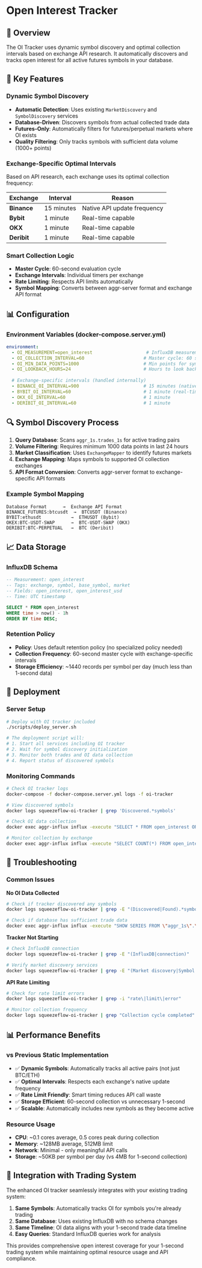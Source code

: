 # Open Interest Tracker

## 🎯 Overview

The OI Tracker uses dynamic symbol discovery and optimal collection intervals based on exchange API research. It automatically discovers and tracks open interest for all active futures symbols in your database.

## 🔧 Key Features

### Dynamic Symbol Discovery
- **Automatic Detection**: Uses existing `MarketDiscovery` and `SymbolDiscovery` services
- **Database-Driven**: Discovers symbols from actual collected trade data
- **Futures-Only**: Automatically filters for futures/perpetual markets where OI exists
- **Quality Filtering**: Only tracks symbols with sufficient data volume (1000+ points)

### Exchange-Specific Optimal Intervals
Based on API research, each exchange uses its optimal collection frequency:

| Exchange | Interval | Reason |
|----------|----------|--------|
| **Binance** | 15 minutes | Native API update frequency |
| **Bybit** | 1 minute | Real-time capable |
| **OKX** | 1 minute | Real-time capable |
| **Deribit** | 1 minute | Real-time capable |

### Smart Collection Logic
- **Master Cycle**: 60-second evaluation cycle
- **Exchange Intervals**: Individual timers per exchange
- **Rate Limiting**: Respects API limits automatically
- **Symbol Mapping**: Converts between aggr-server format and exchange API format

## 📊 Configuration

### Environment Variables (docker-compose.server.yml)
```yaml
environment:
  - OI_MEASUREMENT=open_interest                    # InfluxDB measurement name
  - OI_COLLECTION_INTERVAL=60                      # Master cycle: 60 seconds  
  - OI_MIN_DATA_POINTS=1000                        # Min points for symbol inclusion
  - OI_LOOKBACK_HOURS=24                           # Hours to look back for active symbols
  
  # Exchange-specific intervals (handled internally)
  - BINANCE_OI_INTERVAL=900                        # 15 minutes (native frequency)
  - BYBIT_OI_INTERVAL=60                           # 1 minute (real-time)
  - OKX_OI_INTERVAL=60                             # 1 minute
  - DERIBIT_OI_INTERVAL=60                         # 1 minute
```

## 🔍 Symbol Discovery Process

1. **Query Database**: Scans `aggr_1s.trades_1s` for active trading pairs
2. **Volume Filtering**: Requires minimum 1000 data points in last 24 hours
3. **Market Classification**: Uses `ExchangeMapper` to identify futures markets
4. **Exchange Mapping**: Maps symbols to supported OI collection exchanges
5. **API Format Conversion**: Converts aggr-server format to exchange-specific API formats

### Example Symbol Mapping
```
Database Format      →  Exchange API Format
BINANCE_FUTURES:btcusdt  →  BTCUSDT (Binance)
BYBIT:ethusdt           →  ETHUSDT (Bybit)  
OKEX:BTC-USDT-SWAP      →  BTC-USDT-SWAP (OKX)
DERIBIT:BTC-PERPETUAL   →  BTC (Deribit)
```

## 📈 Data Storage

### InfluxDB Schema
```sql
-- Measurement: open_interest
-- Tags: exchange, symbol, base_symbol, market
-- Fields: open_interest, open_interest_usd
-- Time: UTC timestamp

SELECT * FROM open_interest 
WHERE time > now() - 1h 
ORDER BY time DESC;
```

### Retention Policy
- **Policy**: Uses default retention policy (no specialized policy needed)
- **Collection Frequency**: 60-second master cycle with exchange-specific intervals
- **Storage Efficiency**: ~1440 records per symbol per day (much less than 1-second data)

## 🚀 Deployment

### Server Setup
```bash
# Deploy with OI tracker included
./scripts/deploy_server.sh

# The deployment script will:
# 1. Start all services including OI tracker
# 2. Wait for symbol discovery initialization
# 3. Monitor both trades and OI data collection
# 4. Report status of discovered symbols
```

### Monitoring Commands
```bash
# Check OI tracker logs
docker-compose -f docker-compose.server.yml logs -f oi-tracker

# View discovered symbols
docker logs squeezeflow-oi-tracker | grep 'Discovered.*symbols'

# Check OI data collection
docker exec aggr-influx influx -execute "SELECT * FROM open_interest ORDER BY time DESC LIMIT 5" -database significant_trades

# Monitor collection by exchange
docker exec aggr-influx influx -execute "SELECT COUNT(*) FROM open_interest WHERE time > now() - 1h GROUP BY exchange" -database significant_trades
```

## 🔧 Troubleshooting

### Common Issues

**No OI Data Collected**
```bash
# Check if tracker discovered any symbols
docker logs squeezeflow-oi-tracker | grep -E "(Discovered|Found).*symbols"

# Check if database has sufficient trade data
docker exec aggr-influx influx -execute "SHOW SERIES FROM \"aggr_1s\".\"trades_1s\"" -database significant_trades | wc -l
```

**Tracker Not Starting**
```bash
# Check InfluxDB connection
docker logs squeezeflow-oi-tracker | grep -E "(InfluxDB|connection)"

# Verify market discovery services
docker logs squeezeflow-oi-tracker | grep -E "(Market discovery|Symbol discovery)"
```

**API Rate Limiting**
```bash
# Check for rate limit errors
docker logs squeezeflow-oi-tracker | grep -i "rate\|limit\|error"

# Monitor collection frequency
docker logs squeezeflow-oi-tracker | grep "Collection cycle completed"
```

## 📊 Performance Benefits

### vs Previous Static Implementation
- ✅ **Dynamic Symbols**: Automatically tracks all active pairs (not just BTC/ETH)
- ✅ **Optimal Intervals**: Respects each exchange's native update frequency
- ✅ **Rate Limit Friendly**: Smart timing reduces API call waste
- ✅ **Storage Efficient**: 60-second collection vs unnecessary 1-second
- ✅ **Scalable**: Automatically includes new symbols as they become active

### Resource Usage
- **CPU**: ~0.1 cores average, 0.5 cores peak during collection
- **Memory**: ~128MB average, 512MB limit
- **Network**: Minimal - only meaningful API calls
- **Storage**: ~50KB per symbol per day (vs 4MB for 1-second collection)

## 🎯 Integration with Trading System

The enhanced OI tracker seamlessly integrates with your existing trading system:

1. **Same Symbols**: Automatically tracks OI for symbols you're already trading
2. **Same Database**: Uses existing InfluxDB with no schema changes
3. **Same Timeline**: OI data aligns with your 1-second trade data timeline
4. **Easy Queries**: Standard InfluxDB queries work for analysis

This provides comprehensive open interest coverage for your 1-second trading system while maintaining optimal resource usage and API compliance.